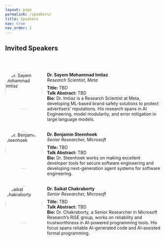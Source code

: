 ```yaml
---
layout: page
permalink: /speakers/
title: Speakers
nav: true
nav_order: 2
---
```


## Invited Speakers

<br /><br />

<div class="team-container" style="display: flex; flex-direction: column; gap: 2rem;">

  <!-- Speaker: Dr. Sayem Mohammad Imtiaz -->
  <div class="team-member" style="display: flex; align-items: flex-start; gap: 1rem;">
    <img
      src="{{ '/assets/img/speakers/Sayem.jpg' | relative_url }}"
      alt="Dr. Sayem Mohammad Imtiaz"
      style="width: 120px; height: 120px; object-fit: cover; border-radius: 50%; flex-shrink: 0;"
    />
    <div class="speaker-info" style="text-align: left;">
      <p style="margin: 0;"><strong>Dr. Sayem Mohammad Imtiaz</strong></p>
      <p style="margin: 0 0 0.5rem;"><em>Research Scientist, Meta</em></p>
      <p style="margin: 0;"><strong>Title:</strong> TBD</p>
      <p style="margin: 0;"><strong>Talk Abstract:</strong> TBD</p>
      <p style="margin: 0;"><strong>Bio:</strong> Dr. Imtiaz is a Research Scientist at Meta, developing ML-based brand safety solutions to protect advertisers’ reputations. His research spans in AI Engineering, model modularity, and error mitigation in large language models.</p>
    </div>
  </div>

  <!-- Speaker: Dr. Benjamin Steenhoek -->
  <div class="team-member" style="display: flex; align-items: flex-start; gap: 1rem;">
    <img
      src="{{ '/assets/img/speakers/ben.png' | relative_url }}"
      alt="Dr. Benjamin Steenhoek"
      style="width: 120px; height: 120px; object-fit: cover; border-radius: 50%; flex-shrink: 0;"
    />
    <div class="speaker-info" style="text-align: left;">
      <p style="margin: 0;"><strong>Dr. Benjamin Steenhoek</strong></p>
      <p style="margin: 0 0 0.5rem;"><em>Senior Researcher, Microsoft</em></p>
      <p style="margin: 0;"><strong>Title:</strong> TBD</p>
      <p style="margin: 0;"><strong>Talk Abstract:</strong> TBD</p>
      <p style="margin: 0;"><strong>Bio:</strong> Dr. Steenhoek works on making excellent developer tools for secure software engineering and developing next-generation agent systems for software engineering.</p>
    </div>
  </div>

  <!-- Speaker: Saikat Chakraborty -->
  <div class="team-member" style="display: flex; align-items: flex-start; gap: 1rem;">
    <img
      src="{{ '/assets/img/speakers/saikat.png' | relative_url }}"
      alt="Saikat Chakraborty"
      style="width: 120px; height: 120px; object-fit: cover; border-radius: 50%; flex-shrink: 0;"
    />
    <div class="speaker-info" style="text-align: left;">
      <p style="margin: 0;"><strong>Dr. Saikat Chakraborty</strong></p>
      <p style="margin: 0 0 0.5rem;"><em>Senior Researcher, Microsoft</em></p>
      <p style="margin: 0;"><strong>Title:</strong> TBD</p>
      <p style="margin: 0;"><strong>Talk Abstract:</strong> TBD</p>
      <p style="margin: 0;"><strong>Bio:</strong> Dr. Chakraborty, a Senior Researcher in Microsoft Research’s RiSE group, works on reliability and trustworthiness in AI-powered programming tools. His focus spans reliable AI-generated code and AI-assisted formal programming.</p>
    </div>
  </div>

</div>
